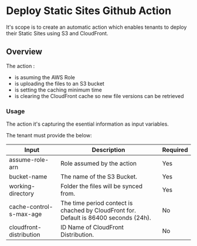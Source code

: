 # Deploy Static Sites Github Action
It's scope is to create an automatic action which enables tenants to deploy their Static Sites using S3 and CloudFront.


## Overview
The action :
- is asuming the AWS Role
- is uploading the files to an S3 bucket
- is setting the caching minimum time
- is clearing the CloudFront cache so new file versions can be retrieved


### Usage
The action it's capturing the esential information as input variables.

The tenant must provide the below:

|          Input           |                                            Description                                            | Required |
|---------------------------|---------------------------------------------------------------------------------------------------|----------|
| assume-role-arn           | Role assumed by the action                                                                        |    Yes   |
| bucket-name               | The name of the S3 Bucket.                                                                        |    Yes   |
| working-directory         | Folder the files will be synced from.                                                             |    Yes   |
| cache-control-s-max-age   | The time period contect is chached by CloudFront for. Default is 86400 seconds (24h).             |    No    |
| cloudfront-distribution   | ID Name of CloudFront Distribution.                                                               |    No    |
